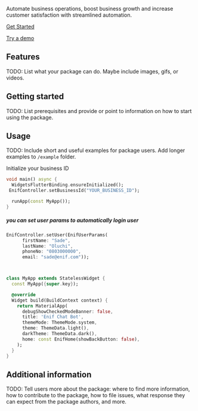 <!--
This README describes the package. If you publish this package to pub.dev,
this README's contents appear on the landing page for your package.

For information about how to write a good package README, see the guide for
[writing package pages](https://dart.dev/guides/libraries/writing-package-pages).

For general information about developing packages, see the Dart guide for
[creating packages](https://dart.dev/guides/libraries/create-library-packages)
and the Flutter guide for
[developing packages and plugins](https://flutter.dev/developing-packages).
-->

Automate business operations, boost business growth and increase customer satisfaction with streamlined automation.

[Get Started](https://www.enif.ai/)

[Try a demo](https://www.enif.ai/demoRequest)

## Features

TODO: List what your package can do. Maybe include images, gifs, or videos.

## Getting started

TODO: List prerequisites and provide or point to information on how to
start using the package.

## Usage

TODO: Include short and useful examples for package users. Add longer examples
to `/example` folder.

Initialize your business ID

```dart
void main() async {
  WidgetsFlutterBinding.ensureInitialized();
 EnifController.setBusinessId("YOUR_BUSINESS_ID");

  runApp(const MyApp());
}

```
##### you can set user params to automatically login user

```dart
EnifController.setUser(EnifUserParams(
      firstName: "Sade",
      lastName: "Oluchi",
      phoneNo: "0803000000",
      email: "sade@enif.com"));
```

```dart


class MyApp extends StatelessWidget {
  const MyApp({super.key});

  @override
  Widget build(BuildContext context) {
    return MaterialApp(
      debugShowCheckedModeBanner: false,
      title: 'Enif Chat Bot',
      themeMode: ThemeMode.system,
      theme: ThemeData.light(),
      darkTheme: ThemeData.dark(),
      home: const EnifHome(showBackButton: false),
    );
  }
}

```

## Additional information

TODO: Tell users more about the package: where to find more information, how to
contribute to the package, how to file issues, what response they can expect
from the package authors, and more.
